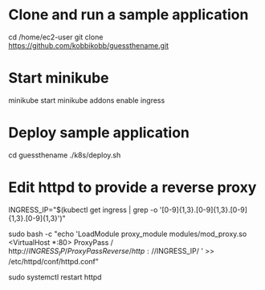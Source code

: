 # Clone and run a sample application
cd /home/ec2-user
git clone https://github.com/kobbikobb/guessthename.git

# Start minikube
minikube start
minikube addons enable ingress

# Deploy sample application
cd guessthename
./k8s/deploy.sh

# Edit httpd to provide a reverse proxy
INGRESS_IP="$(kubectl get ingress | grep -o '[0-9]\{1,3\}\.[0-9]\{1,3\}\.[0-9]\{1,3\}\.[0-9]\{1,3\}')"

sudo bash -c "echo 'LoadModule proxy_module modules/mod_proxy.so
<VirtualHost *:80>
    ProxyPass / http://$INGRESS_IP/
    ProxyPassReverse / http://$INGRESS_IP/
</VirtualHost>' >> /etc/httpd/conf/httpd.conf"

sudo systemctl restart httpd

